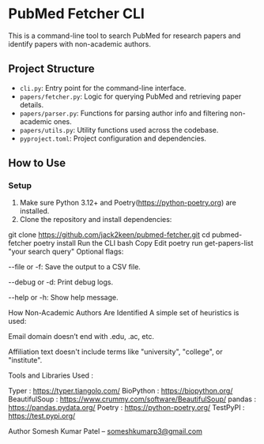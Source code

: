 # PubMed Fetcher CLI

This is a command-line tool to search PubMed for research papers and identify papers with non-academic authors.

## Project Structure

- `cli.py`: Entry point for the command-line interface.
- `papers/fetcher.py`: Logic for querying PubMed and retrieving paper details.
- `papers/parser.py`: Functions for parsing author info and filtering non-academic ones.
- `papers/utils.py`: Utility functions used across the codebase.
- `pyproject.toml`: Project configuration and dependencies.

## How to Use

### Setup

1. Make sure Python 3.12+ and Poetry(https://python-poetry.org) are installed.
2. Clone the repository and install dependencies:


git clone https://github.com/jack2keen/pubmed-fetcher.git
cd pubmed-fetcher
poetry install
Run the CLI
bash
Copy
Edit
poetry run get-papers-list "your search query"
Optional flags:

--file or -f: Save the output to a CSV file.

--debug or -d: Print debug logs.

--help or -h: Show help message.

How Non-Academic Authors Are Identified
A simple set of heuristics is used:

Email domain doesn’t end with .edu, .ac, etc.

Affiliation text doesn't include terms like "university", "college", or "institute".

Tools and Libraries Used :

Typer : https://typer.tiangolo.com/
BioPython : https://biopython.org/
BeautifulSoup : https://www.crummy.com/software/BeautifulSoup/
pandas : https://pandas.pydata.org/
Poetry : https://python-poetry.org/
TestPyPI : https://test.pypi.org/ 


Author
Somesh Kumar Patel – someshkumarp3@gmail.com
